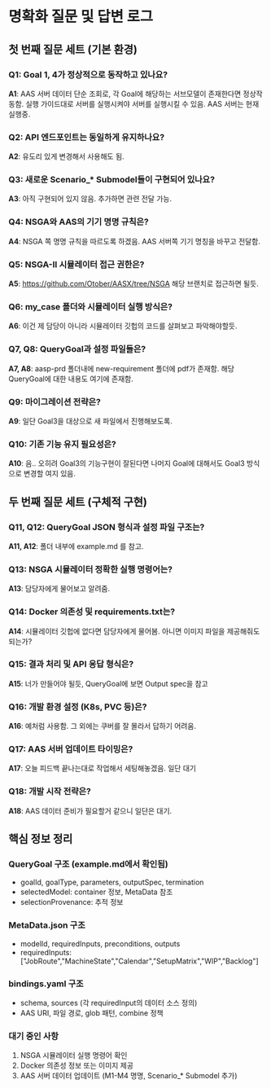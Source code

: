 # 명확화 질문 및 답변 로그

## 첫 번째 질문 세트 (기본 환경)

### Q1: Goal 1, 4가 정상적으로 동작하고 있나요?
**A1**: AAS 서버 데이터 단순 조회로, 각 Goal에 해당하는 서브모델이 존재한다면 정상작동함. 실행 가이드대로 서버를 실행시켜야 서버를 실행시킬 수 있음. AAS 서버는 현재 실행중.

### Q2: API 엔드포인트는 동일하게 유지하나요?
**A2**: 유도리 있게 변경해서 사용해도 됨.

### Q3: 새로운 Scenario_* Submodel들이 구현되어 있나요?
**A3**: 아직 구현되어 있지 않음. 추가하면 관련 전달 가능.

### Q4: NSGA와 AAS의 기기 명명 규칙은?
**A4**: NSGA 쪽 명명 규칙을 따르도록 하겠음. AAS 서버쪽 기기 명칭을 바꾸고 전달함.

### Q5: NSGA-II 시뮬레이터 접근 권한은?
**A5**: https://github.com/Otober/AASX/tree/NSGA 해당 브랜치로 접근하면 될듯.

### Q6: my_case 폴더와 시뮬레이터 실행 방식은?
**A6**: 이건 제 담당이 아니라 시뮬레이터 깃헙의 코드를 살펴보고 파악해야할듯.

### Q7, Q8: QueryGoal과 설정 파일들은?
**A7, A8**: aasp-prd 폴더내에 new-requirement 폴더에 pdf가 존재함. 해당 QueryGoal에 대한 내용도 여기에 존재함.

### Q9: 마이그레이션 전략은?
**A9**: 일단 Goal3을 대상으로 새 파일에서 진행해보도록.

### Q10: 기존 기능 유지 필요성은?
**A10**: 음.. 오히려 Goal3의 기능구현이 잘된다면 나머지 Goal에 대해서도 Goal3 방식으로 변경할 여지 있음.

## 두 번째 질문 세트 (구체적 구현)

### Q11, Q12: QueryGoal JSON 형식과 설정 파일 구조는?
**A11, A12**: 폴더 내부에 example.md 를 참고.

### Q13: NSGA 시뮬레이터 정확한 실행 명령어는?
**A13**: 담당자에게 물어보고 알려줌.

### Q14: Docker 의존성 및 requirements.txt는?
**A14**: 시뮬레이터 깃헙에 없다면 담당자에게 물어봄. 아니면 이미지 파일을 제공해줘도 되는가?

### Q15: 결과 처리 및 API 응답 형식은?
**A15**: 너가 만들어야 될듯, QueryGoal에 보면 Output spec을 참고

### Q16: 개발 환경 설정 (K8s, PVC 등)은?
**A16**: 예처럼 사용함. 그 외에는 쿠버를 잘 몰라서 답하기 어려움.

### Q17: AAS 서버 업데이트 타이밍은?
**A17**: 오늘 피드백 끝나는대로 작업해서 세팅해놓겠음. 일단 대기

### Q18: 개발 시작 전략은?
**A18**: AAS 데이터 준비가 필요할거 같으니 일단은 대기.

## 핵심 정보 정리

### QueryGoal 구조 (example.md에서 확인됨)
- goalId, goalType, parameters, outputSpec, termination
- selectedModel: container 정보, MetaData 참조
- selectionProvenance: 추적 정보

### MetaData.json 구조  
- modelId, requiredInputs, preconditions, outputs
- requiredInputs: ["JobRoute","MachineState","Calendar","SetupMatrix","WIP","Backlog"]

### bindings.yaml 구조
- schema, sources (각 requiredInput의 데이터 소스 정의)
- AAS URI, 파일 경로, glob 패턴, combine 정책

### 대기 중인 사항
1. NSGA 시뮬레이터 실행 명령어 확인
2. Docker 의존성 정보 또는 이미지 제공
3. AAS 서버 데이터 업데이트 (M1-M4 명명, Scenario_* Submodel 추가)